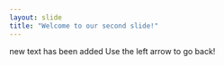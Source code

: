 ```yaml
---
layout: slide
title: "Welcome to our second slide!"
---
```

new text has been added
Use the left arrow to go back!

